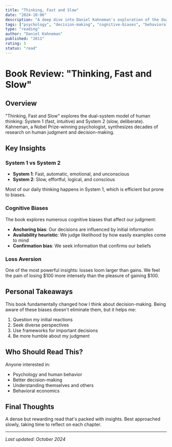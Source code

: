 ```yaml
---
title: "Thinking, Fast and Slow"
date: "2024-10-06"
description: "A deep dive into Daniel Kahneman's exploration of the dual-system model of human thinking and cognitive biases that shape our decision-making."
tags: ["psychology", "decision-making", "cognitive-biases", "behavioral-economics"]
type: "reading"
author: "Daniel Kahneman"
published: "2011"
rating: 5
status: "read"
---
```


# Book Review: "Thinking, Fast and Slow"

## Overview

"Thinking, Fast and Slow" explores the dual-system model of human thinking: System 1 (fast, intuitive) and System 2 (slow, deliberate). Kahneman, a Nobel Prize-winning psychologist, synthesizes decades of research on human judgment and decision-making.

## Key Insights

### System 1 vs System 2

- **System 1**: Fast, automatic, emotional, and unconscious
- **System 2**: Slow, effortful, logical, and conscious

Most of our daily thinking happens in System 1, which is efficient but prone to biases.

### Cognitive Biases

The book explores numerous cognitive biases that affect our judgment:

- **Anchoring bias**: Our decisions are influenced by initial information
- **Availability heuristic**: We judge likelihood by how easily examples come to mind
- **Confirmation bias**: We seek information that confirms our beliefs

### Loss Aversion

One of the most powerful insights: losses loom larger than gains. We feel the pain of losing $100 more intensely than the pleasure of gaining $100.

## Personal Takeaways

This book fundamentally changed how I think about decision-making. Being aware of these biases doesn't eliminate them, but it helps me:

1. Question my initial reactions
2. Seek diverse perspectives
3. Use frameworks for important decisions
4. Be more humble about my judgment

## Who Should Read This?

Anyone interested in:
- Psychology and human behavior
- Better decision-making
- Understanding themselves and others
- Behavioral economics

## Final Thoughts

A dense but rewarding read that's packed with insights. Best approached slowly, taking time to reflect on each chapter.

---

*Last updated: October 2024*
